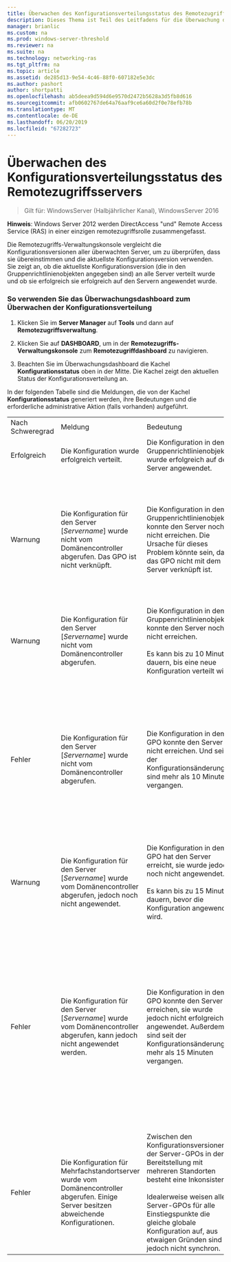```yaml
---
title: Überwachen des Konfigurationsverteilungsstatus des Remotezugriffsservers
description: Dieses Thema ist Teil des Leitfadens für die Überwachung des Remotezugriffs und Kontoführung in Windows Server 2016.
manager: brianlic
ms.custom: na
ms.prod: windows-server-threshold
ms.reviewer: na
ms.suite: na
ms.technology: networking-ras
ms.tgt_pltfrm: na
ms.topic: article
ms.assetid: de285d13-9e54-4c46-88f0-607182e5e3dc
ms.author: pashort
author: shortpatti
ms.openlocfilehash: ab5deea9d594d6e9570d2472b5628a3d5fb8d616
ms.sourcegitcommit: afb0602767de64a76aaf9ce6a60d2f0e78efb78b
ms.translationtype: MT
ms.contentlocale: de-DE
ms.lasthandoff: 06/20/2019
ms.locfileid: "67282723"
---
```

# <a name="monitor-the-configuration-distribution-status-of-the-remote-access-server"></a>Überwachen des Konfigurationsverteilungsstatus des Remotezugriffsservers

>Gilt für: WindowsServer (Halbjährlicher Kanal), WindowsServer 2016

**Hinweis**: Windows Server 2012 werden DirectAccess "und" Remote Access Service (RAS) in einer einzigen remotezugriffsrolle zusammengefasst.  
  
Die Remotezugriffs-Verwaltungskonsole vergleicht die Konfigurationsversionen aller überwachten Server, um zu überprüfen, dass sie übereinstimmen und die aktuellste Konfigurationsversion verwenden. Sie zeigt an, ob die aktuellste Konfigurationsversion (die in den Gruppenrichtlinienobjekten angegeben sind) an alle Server verteilt wurde und ob sie erfolgreich sie erfolgreich auf den Servern angewendet wurde.  
  
### <a name="to-use-the-monitoring-dashboard-to-monitor-the-configuration-distribution"></a>So verwenden Sie das Überwachungsdashboard zum Überwachen der Konfigurationsverteilung  
  
1.  Klicken Sie im **Server Manager** auf **Tools** und dann auf **Remotezugriffsverwaltung**.  
  
2.  Klicken Sie auf **DASHBOARD**, um in der **Remotezugriffs-Verwaltungskonsole** zum **Remotezugriffdashboard** zu navigieren.  
  
3.  Beachten Sie im Überwachungsdashboard die Kachel **Konfigurationsstatus** oben in der Mitte. Die Kachel zeigt den aktuellen Status der Konfigurationsverteilung an.  
  
In der folgenden Tabelle sind die Meldungen, die von der Kachel **Konfigurationsstatus** generiert werden, ihre Bedeutungen und die erforderliche administrative Aktion (falls vorhanden) aufgeführt.  
  
|||||  
|-|-|-|-|  
|Nach Schweregrad|Meldung|Bedeutung|Maßnahme|  
|Erfolgreich|Die Konfiguration wurde erfolgreich verteilt.|Die Konfiguration in dem Gruppenrichtlinienobjekt wurde erfolgreich auf dem Server angewendet.|Keine Aktion erforderlich.|  
|Warnung|Die Konfiguration für den Server [*Servername*] wurde nicht vom Domänencontroller abgerufen. Das GPO ist nicht verknüpft.|Die Konfiguration in dem Gruppenrichtlinienobjekt konnte den Server noch nicht erreichen. Die Ursache für dieses Problem könnte sein, dass das GPO nicht mit dem Server verknüpft ist.|Verknüpfen Sie das GPO mit einem Verwaltungsbereich, der auf den Server angewendet wird, oder exportieren Sie die Einstellungen in einem GPO-Bereitstellungsszenario aus der GPO-Bereitstellung und importieren Sie sie in die Produktions-GPO. Weitere Informationen zu bereitstellungs-GPOs finden Sie unter **Verwalten von Remotezugriffs-Gruppenrichtlinienobjekten mit eingeschränkten Berechtigungen** in [Step-1-Plan-the-DirectAccess-Infrastructure](../../directaccess/single-server-advanced/Step-1-Plan-the-DirectAccess-Infrastructure.md). Schritte zu bereitstellungs-GPOs, finden Sie unter **Konfigurieren von Remotezugriffs-Gruppenrichtlinienobjekten mit eingeschränkten Berechtigungen** in [Schritt 1: Konfigurieren der DirectAccess-Infrastruktur](../../directaccess/single-server-advanced/Step-1-Configuring-DirectAccess-Infrastructure.md).|  
|Warnung|Die Konfiguration für den Server [*Servername*] wurde nicht vom Domänencontroller abgerufen.|Die Konfiguration in dem Gruppenrichtlinienobjekt konnte den Server noch nicht erreichen.<br /><br />Es kann bis zu 10 Minuten dauern, bis eine neue Konfiguration verteilt wird.|Räumen Sie einen weiteren Zeitraum ein, damit die Richtlinien auf dem Server aktualisiert werden können.|  
|Fehler|Die Konfiguration für den Server [*Servername*] wurde nicht vom Domänencontroller abgerufen.|Die Konfiguration in dem GPO konnte den Server nicht erreichen. Und seit der Konfigurationsänderung sind mehr als 10 Minuten vergangen.|Diese Problem kann in einem der folgenden Szenarios auftreten:<br /><br />-Der Server hat keine Verbindung zur Domäne, um die Richtlinien zu aktualisieren. Sie können "Gpupdate/force" ausführen, auf dem Server um eine richtlinienaktualisierung zu erzwingen.<br />-GPO-Replikation müssen möglicherweise die aktualisierte Konfiguration abzurufen.<br />– Es ist kein beschreibbarer Domänencontroller in Active Directory-Standort des RAS-Servers ein.<br /><br />Warten Sie, bis die GPOs mit allen Domänencontrollern repliziert wurden, und verwenden Sie dann das Windows PowerShell-Cmdlet **Set-DAEntryPointDC**, um den Einstiegspunkt dem beschreibbaren Domänencontroller auf dem Remotezugriffsserver zuzuordnen.|  
|Warnung|Die Konfiguration für den Server [*Servername*] wurde vom Domänencontroller abgerufen, jedoch noch nicht angewendet.|Die Konfiguration in dem GPO hat den Server erreicht, sie wurde jedoch noch nicht angewendet.<br /><br />Es kann bis zu 15 Minuten dauern, bevor die Konfiguration angewendet wird.|Räumen Sie einen weiteren Zeitraum ein, damit die Konfiguration vollständig auf dem Server angewendet werden kann.|  
|Fehler|Die Konfiguration für den Server [*Servername*] wurde vom Domänencontroller abgerufen, kann jedoch nicht angewendet werden.|Die Konfiguration in dem GPO konnte den Server erreichen, sie wurde jedoch nicht erfolgreich angewendet. Außerdem sind seit der Konfigurationsänderungen mehr als 15 Minuten vergangen.|Diese Problem kann in einem der folgenden Szenarios auftreten:<br /><br />1.  Die Konfiguration wird aktuell angewendet. Diese Meldung wird als Fehler angezeigt, da zum Abrufen der Konfiguration aus dem GPO möglicherweise ein längerer Zeitraum erforderlich war.<br />    Um diese mögliche Ursache zu bestätigen, verwenden Sie die **Aufgabenplanung** und navigieren Sie zu Microsoft\Windows\RemoteAccess, um zu prüfen, ob **RAConfigTask** aktuell ausgeführt wird.<br />2.  Wenn **RAConfigTask** aktuell nicht ausgeführt wird, konnte die Konfiguration möglicherweise nicht auf den Server angewendet werden.<br />    Überprüfen Sie die **Ereignisanzeige** unter dem Remotezugriffsserver-Vorgangskanal, der sich unter \Anwendungs- und Dienstprotokolle\Microsoft\Windows\RemoteAccess-RemoteAccessServer befindet.<br />    Überprüfen Sie den **VORGANGSSTATUS** in der Remotezugriffs-Verwaltungskonsole auf Fehler. Weitere Informationen finden Sie unter [Überwachen des Betriebsstatus des Remotezugriffsservers und dessen Komponenten](Monitor-the-operations-status-of-the-Remote-Access-server-and-its-components.md).|  
|Fehler|Die Konfiguration für Mehrfachstandortserver wurde vom Domänencontroller abgerufen. Einige Server besitzen abweichende Konfigurationen.|Zwischen den Konfigurationsversionen der Server-GPOs in der Bereitstellung mit mehreren Standorten besteht eine Inkonsistenz.<br /><br />Idealerweise weisen alle Server-GPOs für alle Einstiegspunkte die gleiche globale Konfiguration auf, aus etwaigen Gründen sind sie jedoch nicht synchron.|Das kann vorkommen, wenn durch eine Konfigurationsänderung ein Fehler auftritt und die Änderung nicht erfolgreich zurückgesetzt wird.<br /><br />Sie sollten die GPOs aus einem Sicherungsstatus wiederherstellen, in dem alle Server-GPOs synchronisiert wurden. Weitere Informationen zu einem Skript, das Sie verwenden können, finden Sie unter [sichern und Wiederherstellen der Remotezugriffkonfiguration](https://gallery.technet.microsoft.com/Back-up-and-Restore-Remote-e157e6a6).|  
  


